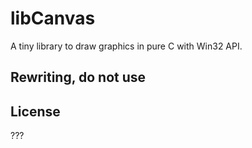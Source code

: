 # libCanvas #
A tiny library to draw graphics in pure C with Win32 API.

## Rewriting, do not use ##

## License ##
???

